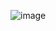 ![image](https://studies.cs.helsinki.fi/stats/api/certificate/fullstackopen/en/fcf237f29651e22fc72f8d22abea6431)
